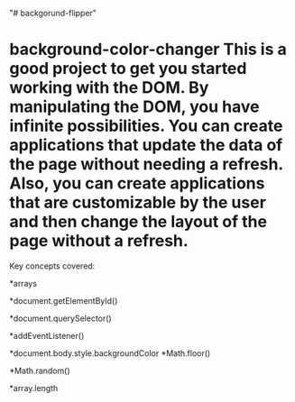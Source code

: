 "# backgorund-flipper" 

# background-color-changer This is a good project to get you started working with the DOM. By manipulating the DOM, you have infinite possibilities. You can create applications that update the data of the page without needing a refresh. Also, you can create applications that are customizable by the user and then change the layout of the page without a refresh.  

Key concepts covered: 

*arrays

*document.getElementById()

*document.querySelector() 

*addEventListener() 

*document.body.style.backgroundColor  *Math.floor() 

*Math.random()  

*array.length
